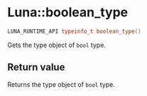 # Luna::boolean_type

```c++
LUNA_RUNTIME_API typeinfo_t boolean_type()
```

Gets the type object of `bool` type. 



## Return value
Returns the type object of `bool` type. 

